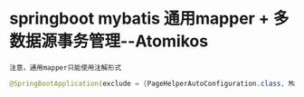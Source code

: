# springboot mybatis 通用mapper + 多数据源事务管理--Atomikos

`注意，通用mapper只能使用注解形式`
```java
@SpringBootApplication(exclude = {PageHelperAutoConfiguration.class, MapperAutoConfiguration.class})
```
